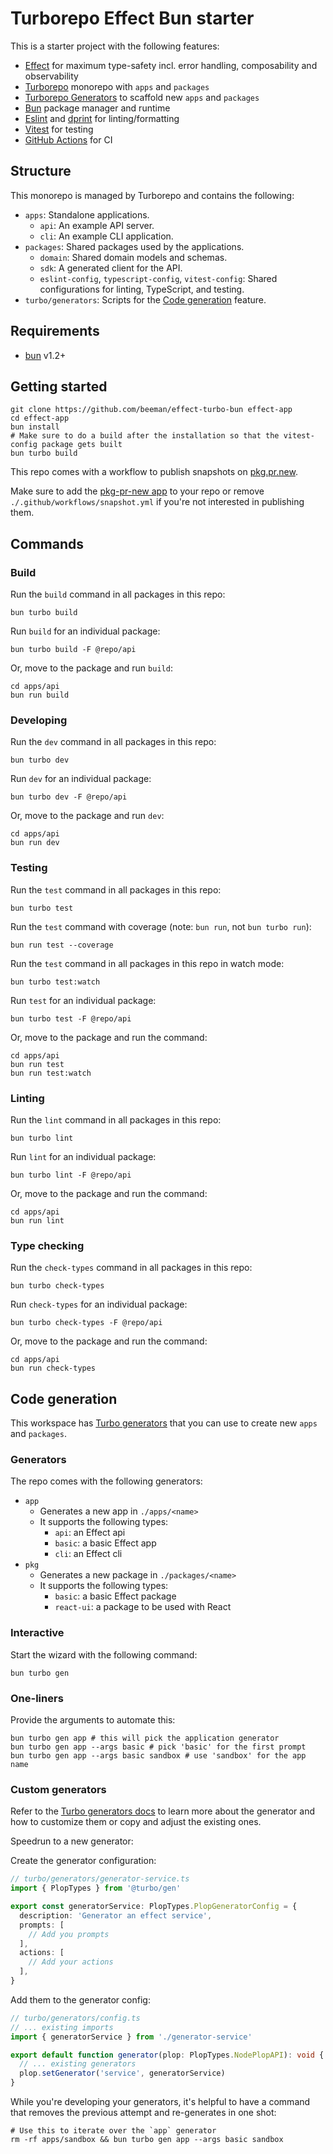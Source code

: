# Turborepo Effect Bun starter

This is a starter project with the following features:

- [Effect](https://effect.website) for maximum type-safety incl. error handling, composability and observability 
- [Turborepo](https://turborepo.com) monorepo with `apps` and `packages`
- [Turborepo Generators](https://turborepo.com/docs/guides/generating-code) to scaffold new `apps` and `packages`
- [Bun](https://bun.com) package manager and runtime 
- [Eslint](https://eslint.org) and [dprint](https://dprint.dev) for linting/formatting 
- [Vitest](https://vitest.dev) for testing
- [GitHub Actions](https://github.com/features/actions) for CI

## Structure

This monorepo is managed by Turborepo and contains the following:

-   `apps`: Standalone applications.
    -   `api`: An example API server.
    -   `cli`: An example CLI application.
-   `packages`: Shared packages used by the applications.
    -   `domain`: Shared domain models and schemas.
    -   `sdk`: A generated client for the API.
    -   `eslint-config`, `typescript-config`, `vitest-config`: Shared configurations for linting, TypeScript, and testing.
-   `turbo/generators`: Scripts for the [Code generation](#code-generation) feature.

## Requirements

- [bun](https://bun.com) v1.2+

## Getting started

```shell
git clone https://github.com/beeman/effect-turbo-bun effect-app
cd effect-app
bun install
# Make sure to do a build after the installation so that the vitest-config package gets built 
bun turbo build
```

This repo comes with a workflow to publish snapshots on [pkg.pr.new](https://pkg.pr.new/).

Make sure to add the [pkg-pr-new app](https://github.com/apps/pkg-pr-new) to your repo or remove
`./.github/workflows/snapshot.yml` if you're not interested in publishing them.

## Commands


### Build

Run the `build` command in all packages in this repo:

```shell
bun turbo build
```

Run `build` for an individual package:

```shell
bun turbo build -F @repo/api
```

Or, move to the package and run `build`:

```shell
cd apps/api
bun run build
```

### Developing

Run the `dev` command in all packages in this repo:

```shell
bun turbo dev
```

Run `dev` for an individual package:

```shell
bun turbo dev -F @repo/api
```

Or, move to the package and run `dev`:

```shell
cd apps/api
bun run dev
```

### Testing

Run the `test` command in all packages in this repo:

```shell
bun turbo test
```

Run the `test` command with coverage (note: `bun run`, not `bun turbo run`):

```shell
bun run test --coverage
```

Run the `test` command in all packages in this repo in watch mode:

```shell
bun turbo test:watch
```

Run `test` for an individual package:

```shell
bun turbo test -F @repo/api
```

Or, move to the package and run the command:

```shell
cd apps/api
bun run test
bun run test:watch
```


### Linting

Run the `lint` command in all packages in this repo:

```shell
bun turbo lint
```

Run `lint` for an individual package:

```shell
bun turbo lint -F @repo/api
```

Or, move to the package and run the command:

```shell
cd apps/api
bun run lint
```

### Type checking

Run the `check-types` command in all packages in this repo:

```shell
bun turbo check-types
```

Run `check-types` for an individual package:

```shell
bun turbo check-types -F @repo/api
```

Or, move to the package and run the command:

```shell
cd apps/api
bun run check-types
```

## Code generation

This workspace has [Turbo generators](https://turborepo.com/docs/guides/generating-code) that you can use to
create new `apps` and `packages`.

### Generators

The repo comes with the following generators:

- `app`
    - Generates a new app in `./apps/<name>`
    - It supports the following types:
        - `api`: an Effect api
        - `basic`: a basic Effect app
        - `cli`: an Effect cli
- `pkg`
    - Generates a new package in `./packages/<name>`
    - It supports the following types:
        - `basic`: a basic Effect package
        - `react-ui`: a package to be used with React

### Interactive

Start the wizard with the following command:

```shell
bun turbo gen
```

### One-liners

Provide the arguments to automate this:

```shell
bun turbo gen app # this will pick the application generator
bun turbo gen app --args basic # pick 'basic' for the first prompt
bun turbo gen app --args basic sandbox # use 'sandbox' for the app name
```

### Custom generators

Refer to the [Turbo generators docs](https://turborepo.com/docs/guides/generating-code) to learn more about the
generator and how to customize them or copy and adjust the existing ones.

Speedrun to a new generator:

Create the generator configuration:

```ts
// turbo/generators/generator-service.ts
import { PlopTypes } from '@turbo/gen'

export const generatorService: PlopTypes.PlopGeneratorConfig = {
  description: 'Generator an effect service',
  prompts: [
    // Add you prompts
  ],
  actions: [
    // Add your actions
  ],
}
```

Add them to the generator config:

```ts
// turbo/generators/config.ts
// ... existing imports
import { generatorService } from './generator-service'

export default function generator(plop: PlopTypes.NodePlopAPI): void {
  // ... existing generators
  plop.setGenerator('service', generatorService)
}
```

While you're developing your generators, it's helpful to have a command that removes the previous attempt and
re-generates in one shot:

```shell
# Use this to iterate over the `app` generator
rm -rf apps/sandbox && bun turbo gen app --args basic sandbox
```